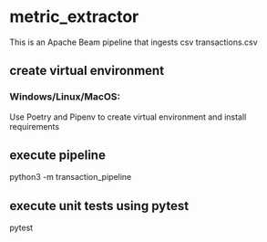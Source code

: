 # metric_extractor
This is an Apache Beam pipeline that ingests csv transactions.csv

## create virtual environment

### Windows/Linux/MacOS:
Use Poetry and Pipenv to create virtual environment and install requirements

## execute pipeline
python3 -m transaction_pipeline

## execute unit tests using pytest
pytest
